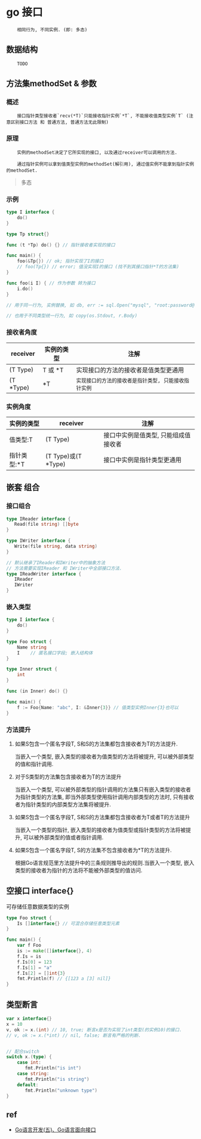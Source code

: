 # go 接口

        相同行为, 不同实例. (即: 多态)

## 数据结构

        TODO

## 方法集methodSet & 参数

### 概述

        接口指针类型接收者`recv(*T)`只能接收指针实例`*T`, 不能接收值类型实例`T` (注意区别接口方法 和 普通方法, 普通方法无此限制)

### 原理

        实例的methodSet决定了它所实现的接口, 以及通过receiver可以调用的方法.  

        通过指针实例可以拿到值类型实例的methodSet(解引用), 通过值实例不能拿到指针实例的methodSet.  

> 多态

### 示例

```go
type I interface {
    do()
}

type Tp struct{}

func (t *Tp) do() {} // 指针接收者实现的接口

func main() {
    foo(&Tp{}) // ok; 指针实现了I的接口
    // foo(Tp{}) // error; 值没实现I的接口 (找不到其接口指针*T的方法集)
}

func foo(i I) { // 作为参数 转为接口
    i.do()
}

// 用于同一行为, 实例替换, 如 db, err := sql.Open("mysql", "root:password@tcp(127.0.0.1:3306)") // mysql可换成sqllite, postgresql, oralce  

// 也用于不同类型统一行为, 如 copy(os.Stdout, r.Body)  
```

### 接收者角度

| receiver  | 实例的类型 | 注解                                                    |
| --------- | ---------- | ------------------------------------------------------- |
| (T Type)  | T 或 *T    | 实现接口的方法的接收者是值类型更通用                   |
| (T \*Type) | *T         | `实现接口的方法的接收者是指针类型, 只能接收指针实例` |

### 实例角度

| 实例的类型  | receiver            | 注解                                 |
| ----------- | ------------------- | ------------------------------------ |
| 值类型:T    | (T Type)            | 接口中实例是值类型, 只能组成值接收者 |
| 指针类型:\*T | (T Type)或(T *Type) | 接口中实例是指针类型更通用           |

## 嵌套 组合

### 接口组合

```go
type IReader interface {
   Read(file string) []byte
}

type IWriter interface {
   Write(file string, data string)
}

// 默认继承了IReader和IWriter中的抽象方法
// 方法需要实现IReader 和 IWriter中全部接口方法.
type IReadWriter interface {
   IReader
   IWriter
}
```

### 嵌入类型

```go
type I interface {
    do()
}

type Foo struct {
    Name string
    I    // 匿名接口字段; 嵌入结构体
}

type Inner struct {
    int
}

func (in Inner) do() {}

func main() {
    f := Foo{Name: "abc", I: &Inner{3}} // 值类型实例Inner{3}也可以
}
```

### 方法提升

1. 如果S包含一个匿名字段T, S和S的方法集都包含接收者为T的方法提升.

   当嵌入一个类型, 嵌入类型的接收者为值类型的方法将被提升, 可以被外部类型的值和指针调用.

2. 对于S类型的方法集包含接收者为T的方法提升

   当嵌入一个类型, 可以被外部类型的指针调用的方法集只有嵌入类型的接收者为指针类型的方法集, 即当外部类型使用指针调用内部类型的方法时, 只有接收者为指针类型的内部类型方法集将被提升.

3. 如果S包含一个匿名字段T, S和S的方法集都包含接收者为T或者T的方法提升

   当嵌入一个类型的指针, 嵌入类型的接收者为值类型或指针类型的方法将被提升, 可以被外部类型的值或者指针调用.

4. 如果S包含一个匿名字段T, S的方法集不包含接收者为*T的方法提升.

   根据Go语言规范里方法提升中的三条规则推导出的规则.当嵌入一个类型, 嵌入类型的接收者为指针的方法将不能被外部类型的值访问.

## 空接口 interface{}

可存储任意数据类型的实例

```go
type Foo struct {
    Is []interface{} // 可混合存储任意类型元素
}

func main() {
    var f Foo
    is := make([]interface{}, 4)
    f.Is = is
    f.Is[0] = 123
    f.Is[1] = "a"
    f.Is[2] = []int{3}
    fmt.Println(f) // {[123 a [3] nil]}
}
```

## 类型断言

```go
var x interface{}
x = 10
v, ok := x.(int) // 10, true; 断言x是否为实现了int类型(的实例10)的接口.
// v, ok := x.(*int) // nil, false; 断言有严格的判断.


// 配合switch
switch x.(type) {
    case int:
       fmt.Println("is int")
    case string:
       fmt.Println("is string")
    default:
       fmt.Println("unknown type")
}
```

## ref

- [Go语言开发(五)、Go语言面向接口](https://blog.51cto.com/9291927/2130244)
